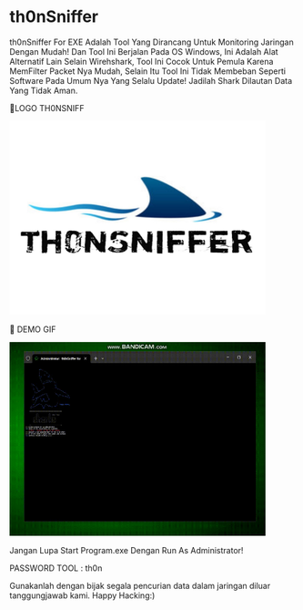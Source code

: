 # th0nSniffer
th0nSniffer For EXE Adalah Tool Yang Dirancang Untuk Monitoring Jaringan Dengan Mudah!
Dan Tool Ini Berjalan Pada OS Windows, Ini Adalah Alat Alternatif Lain Selain Wirehshark,
Tool Ini Cocok Untuk Pemula Karena MemFilter Packet Nya Mudah, Selain Itu Tool Ini Tidak Membeban
Seperti Software Pada Umum Nya Yang Selalu Update! Jadilah Shark Dilautan Data Yang Tidak Aman.
<p>
📸LOGO TH0NSNIFF
<p>
<img src="th0nsnif.jpeg" alt="Image" style="width:450px;height:340px;">
<p>
<p> 
🎥 DEMO GIF
<p>
<img src="snif.gif" alt="Image" style="width:450px;height:340px;">
<p>
Jangan Lupa Start Program.exe Dengan Run As Administrator!
<p>
PASSWORD TOOL : th0n
<p>
Gunakanlah dengan bijak segala pencurian data dalam jaringan diluar tanggungjawab kami.
Happy Hacking:)
</p>

